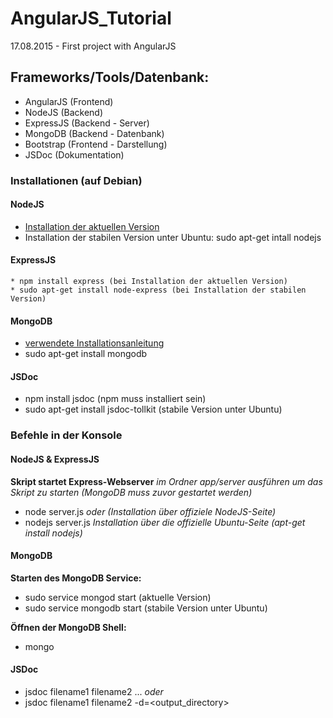 # AngularJS_Tutorial
17.08.2015 - First project with AngularJS

## Frameworks/Tools/Datenbank:

- AngularJS (Frontend)
- NodeJS    (Backend)
- ExpressJS (Backend - Server)
- MongoDB   (Backend - Datenbank)
- Bootstrap (Frontend - Darstellung)
- JSDoc     (Dokumentation)

### Installationen (auf Debian)

#### NodeJS

* [Installation der aktuellen Version](https://github.com/joyent/node/wiki/installing-node.js-via-package-manager)
* Installation der stabilen Version unter Ubuntu: sudo apt-get intall nodejs 

#### ExpressJS

```
* npm install express (bei Installation der aktuellen Version)
* sudo apt-get install node-express (bei Installation der stabilen Version)
```

#### MongoDB

* [verwendete Installationsanleitung](http://docs.mongodb.org/manual/tutorial/install-mongodb-on-debian/)
* sudo apt-get install mongodb

#### JSDoc

* npm install jsdoc (npm muss installiert sein)
* sudo apt-get install jsdoc-tollkit (stabile Version unter Ubuntu)

### Befehle in der Konsole

#### NodeJS & ExpressJS

**Skript startet Express-Webserver**
*im Ordner app/server ausführen um das Skript zu starten (MongoDB muss zuvor gestartet werden)*
* node server.js *oder (Installation über offiziele NodeJS-Seite)*
* nodejs server.js *Installation über die offizielle Ubuntu-Seite (apt-get install nodejs)*

#### MongoDB

**Starten des MongoDB Service:**
* sudo service mongod start (aktuelle Version)
* sudo service mongodb start (stabile Version unter Ubuntu)

**Öffnen der MongoDB Shell:**
* mongo

#### JSDoc

* jsdoc filename1 filename2 ... *oder*
* jsdoc filename1 filename2 -d=<output_directory>







